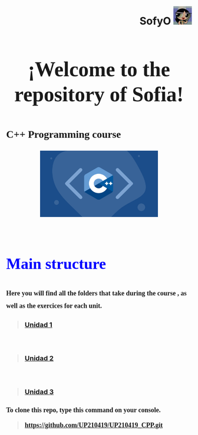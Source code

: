 <h1 align="left"><strong>
<div align="right">SofyO
<img alt="C++" height="50" src="imagenes/descarga.jpeg">
</div>

<h1 align="center"><strong><font face="Century Gothic"> ¡Welcome to the repository of Sofia! </font></strong></h1>

## <font face="Times new roman">
**C++ Programming course**
</font>

<div align="center"> 
<img alt="C++" height="180" src="imagenes/curso-cpp-facialix.jpg">
</div>

<br> 

## <font color=blue face="Times new roman"> **Main structure** </font>

<font size=4 face="Calibri"> Here you will find all the folders that take during the course , as well as the exercices for each unit. </font>

<font size=4 face="">

><a href="https://github.com/UP210419/UP210419_CPP/blob/main/U1/Readme.md">Unidad 1</a>
<br>

><a href="https://github.com/UP210419/UP210419_CPP/blob/main/U2/Readme.md">Unidad 2</a>
<br> 

><a href="https://github.com/UP210419/UP210419_CPP/blob/main/U3/Readme.md">Unidad 3</a>

</font>

<font size=4 face="Calibri">
To clone this repo, type this command on your console.

> https://github.com/UP210419/UP210419_CPP.git

</font>



